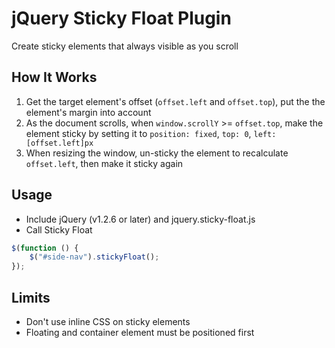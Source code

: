 jQuery Sticky Float Plugin
===================

Create sticky elements that always visible as you scroll

## How It Works
1. Get the target element's offset (`offset.left` and `offset.top`), put the the element's margin into account
2. As the document scrolls, when `window.scrollY` >= `offset.top`, make the element sticky by setting it to `position: fixed`, `top: 0`, `left: [offset.left]px`
3. When resizing the window, un-sticky the element to recalculate `offset.left`, then make it sticky again

## Usage
* Include jQuery (v1.2.6 or later) and jquery.sticky-float.js
* Call Sticky Float
```javascript
$(function () {
    $("#side-nav").stickyFloat();
});
```

## Limits
* Don't use inline CSS on sticky elements
* Floating and container element must be positioned first
